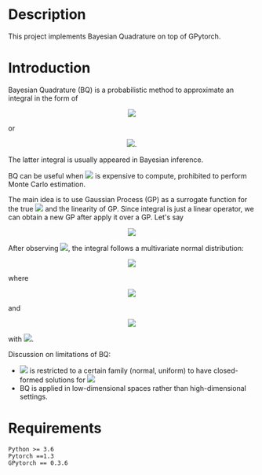 # Description
This project implements Bayesian Quadrature on top of GPytorch.

# Introduction
Bayesian Quadrature (BQ) is a probabilistic method to approximate an integral in the form  of 

<p align="center">
<img src="https://render.githubusercontent.com/render/math?math=\int f(x) dx"/>
</p>

or 
<p align="center">
<img src="https://render.githubusercontent.com/render/math?math=\int f(x)p(x) dx" />.
</p>
The latter integral is usually appeared in Bayesian inference.

BQ can be useful when <img src="https://render.githubusercontent.com/render/math?math=f(x)"/> is expensive to compute, prohibited to 
perform Monte Carlo estimation. 

The main idea is to use Gaussian Process (GP) as a surrogate function 
for the true <img src="https://render.githubusercontent.com/render/math?math=f(x)"/> and the 
linearity of GP. Since integral is just a linear operator, we can obtain a new GP after apply it over a GP. Let's say

<p align="center">
<img src="https://render.githubusercontent.com/render/math?math= f(x) \sim \mathcal{GP}(0, k(x,x'))"/>
</p>

After observing <img src="https://render.githubusercontent.com/render/math?math= (x_1, f(x_1)),\dots,(x_n, f(x_n))" />, the integral follows a multivariate normal distribution:
<p align="center">
<img src="https://render.githubusercontent.com/render/math?math=\int f(x)p(x) \sim \mathcal{N}(\mu, \sigma^2)"/>
</p>
where
<p align="center">
<img src="https://render.githubusercontent.com/render/math?math= \mu = \mathbf{z}^\top \mathbf{K}^{-1} \mathbf{f}"/>
</p>
and 

<p align="center">
<img src="https://render.githubusercontent.com/render/math?math= \sigma^2 = \int \int k(x,x')p(x)p(x')dx dx' - \mathbf{z}^\top \mathbf{K}^{-1} \mathbf{z}"/>
</p>
with <img src="https://render.githubusercontent.com/render/math?math= \mathbf{z} = [z_{1:n}]^\top, z_i = \int k(x, x_i)p(x)dx"/>.

Discussion on limitations of BQ:
-  <img src="https://render.githubusercontent.com/render/math?math= p(x)"/> is restricted to a certain family (normal, uniform) 
to have closed-formed solutions for  <img src="https://render.githubusercontent.com/render/math?math= z_i"/>
- BQ is applied in low-dimensional spaces rather than high-dimensional settings.

# Requirements

```angular2
Python >= 3.6
Pytorch ==1.3
GPytorch == 0.3.6
```
